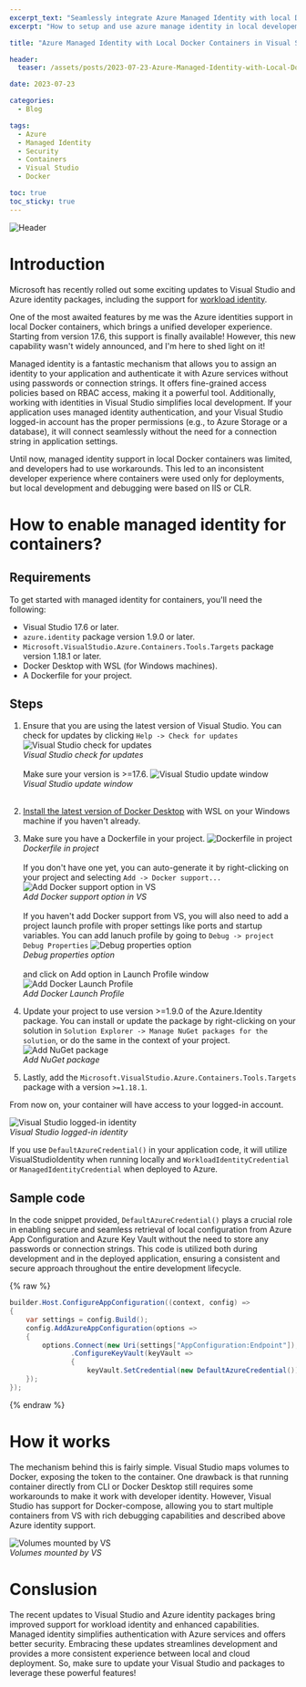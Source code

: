 ```yaml
---
excerpt_text: "Seamlessly integrate Azure Managed Identity with local Docker in Visual Studio for secure, hassle-free development."
excerpt: "How to setup and use azure manage identity in local developement with docker desktop and visual studio."

title: "Azure Managed Identity with Local Docker Containers in Visual Studio"

header:
  teaser: /assets/posts/2023-07-23-Azure-Managed-Identity-with-Local-Docker-Containers-in-Visual-Studio/header.png

date: 2023-07-23

categories:
  - Blog

tags:
  - Azure
  - Managed Identity
  - Security
  - Containers
  - Visual Studio
  - Docker

toc: true
toc_sticky: true
---
```


![Header](/assets/posts/2023-07-23-Azure-Managed-Identity-with-Local-Docker-Containers-in-Visual-Studio/header.png)

# Introduction

Microsoft has recently rolled out some exciting updates to Visual Studio and Azure identity packages, including the support for [workload identity](/blog/A-Step-by-Step-Guide-to-installing-Azure-Workload-Identities-on-AKS/).

One of the most awaited features by me was the Azure identities support in local Docker containers, which brings a unified developer experience. Starting from version 17.6, this support is finally available! However, this new capability wasn't widely announced, and I'm here to shed light on it!

Managed identity is a fantastic mechanism that allows you to assign an identity to your application and authenticate it with Azure services without using passwords or connection strings. It offers fine-grained access policies based on RBAC access, making it a powerful tool. Additionally, working with identities in Visual Studio simplifies local development. If your application uses managed identity authentication, and your Visual Studio logged-in account has the proper permissions (e.g., to Azure Storage or a database), it will connect seamlessly without the need for a connection string in application settings.

Until now, managed identity support in local Docker containers was limited, and developers had to use workarounds. This led to an inconsistent developer experience where containers were used only for deployments, but local development and debugging were based on IIS or CLR.

# How to enable managed identity for containers?

## Requirements
To get started with managed identity for containers, you'll need the following:

- Visual Studio 17.6 or later.
- `azure.identity` package version 1.9.0 or later.
- `Microsoft.VisualStudio.Azure.Containers.Tools.Targets` package version 1.18.1 or later.
- Docker Desktop with WSL (for Windows machines).
- A Dockerfile for your project.

## Steps
1. Ensure that you are using the latest version of Visual Studio. You can check for updates by clicking `Help -> Check for updates`<br>
![Visual Studio check for updates](/assets/posts/2023-07-23-Azure-Managed-Identity-with-Local-Docker-Containers-in-Visual-Studio/Visual-Studio-check-for-updates.gif)<br>
*Visual Studio check for updates*<br><br>
Make sure your version is >=17.6.
![Visual Studio update window](/assets/posts/2023-07-23-Azure-Managed-Identity-with-Local-Docker-Containers-in-Visual-Studio/Visual-Studio-update-window.gif)<br>
*Visual Studio update window*<br><br>
2. [Install the latest version of Docker Desktop](https://www.docker.com/) with WSL on your Windows machine if you haven't already.

3. Make sure you have a Dockerfile in your project. 
![Dockerfile in project](/assets/posts/2023-07-23-Azure-Managed-Identity-with-Local-Docker-Containers-in-Visual-Studio/Dockerfile-in-project.gif)<br>
*Dockerfile in project*<br><br>
If you don't have one yet, you can auto-generate it by right-clicking on your project and selecting `Add -> Docker support...`
![Add Docker support option in VS](/assets/posts/2023-07-23-Azure-Managed-Identity-with-Local-Docker-Containers-in-Visual-Studio/Add-Docker-support-option-in-VS.gif)<br>
*Add Docker support option in VS*<br><br>
If you haven't add Docker support from VS, you will also need to add a project launch profile with proper settings like ports and startup variables. You can add lanuch profile by going to `Debug -> project Debug Properties`
![Debug properties option](/assets/posts/2023-07-23-Azure-Managed-Identity-with-Local-Docker-Containers-in-Visual-Studio/Debug-properties-option.gif)<br>
*Debug properties option*<br><br>
and click on Add option in Launch Profile window
![Add Docker Launch Profile](/assets/posts/2023-07-23-Azure-Managed-Identity-with-Local-Docker-Containers-in-Visual-Studio/Add-Docker-Launch-Profile.gif)<br>
*Add Docker Launch Profile*
4. Update your project to use version >=1.9.0 of the Azure.Identity package. You can install or update the package by right-clicking on your solution in `Solution Explorer -> Manage NuGet packages for the solution`, or do the same in the context of your project.
![Add NuGet package](/assets/posts/2023-07-23-Azure-Managed-Identity-with-Local-Docker-Containers-in-Visual-Studio/Add-NuGet-package.gif)<br>
*Add NuGet package*

5. Lastly, add the `Microsoft.VisualStudio.Azure.Containers.Tools.Targets` package with a version `>=1.18.1`.


From now on, your container will have access to your logged-in account. 

![Visual Studio logged-in identity](/assets/posts/2023-07-23-Azure-Managed-Identity-with-Local-Docker-Containers-in-Visual-Studio/Visual-Studio-logged-in-identity.gif)<br>
*Visual Studio logged-in identity*

If you use `DefaultAzureCredential()` in your application code, it will utilize VisualStudioIdentity when running locally and `WorkloadIdentityCredential` or `ManagedIdentityCredential` when deployed to Azure.

## Sample code

In the code snippet provided, `DefaultAzureCredential()` plays a crucial role in enabling secure and seamless retrieval of local configuration from Azure App Configuration and Azure Key Vault without the need to store any passwords or connection strings. This code is utilized both during development and in the deployed application, ensuring a consistent and secure approach throughout the entire development lifecycle. 

{% raw %}
```csharp
builder.Host.ConfigureAppConfiguration((context, config) =>
{
    var settings = config.Build();
    config.AddAzureAppConfiguration(options =>
    {
        options.Connect(new Uri(settings["AppConfiguration:Endpoint"]), new DefaultAzureCredential())
               .ConfigureKeyVault(keyVault =>
               {
                   keyVault.SetCredential(new DefaultAzureCredential());
    });
});
```
{% endraw %}

# How it works

The mechanism behind this is fairly simple. Visual Studio maps volumes to Docker, exposing the token to the container. One drawback is that running container directly from CLI or Docker Desktop still requires some workarounds to make it work with developer identity. However, Visual Studio has support for Docker-compose, allowing you to start multiple containers from VS with rich debugging capabilities and described above Azure identity support.

![Volumes mounted by VS](/assets/posts/2023-07-23-Azure-Managed-Identity-with-Local-Docker-Containers-in-Visual-Studio/Volumes-mounted-by-VS.gif)<br>
*Volumes mounted by VS*

# Conslusion 

The recent updates to Visual Studio and Azure identity packages bring improved support for workload identity and enhanced capabilities. Managed identity simplifies authentication with Azure services and offers better security. Embracing these updates streamlines development and provides a more consistent experience between local and cloud deployment. So, make sure to update your Visual Studio and packages to leverage these powerful features!







